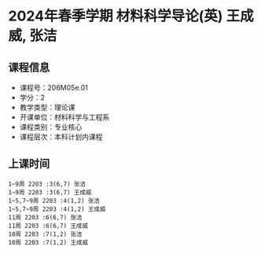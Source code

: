 # 2024年春季学期 材料科学导论(英) 王成威, 张洁






## 课程信息

- 课程号：206M05e.01
- 学分：2
- 教学类型：理论课
- 开课单位：材料科学与工程系
- 课程类别：专业核心
- 课程层次：本科计划内课程

## 上课时间

```
1~9周 2203 :3(6,7) 张洁
1~9周 2203 :3(6,7) 王成威
1~5,7~9周 2203 :4(1,2) 张洁
1~5,7~9周 2203 :4(1,2) 王成威
11周 2203 :6(6,7) 张洁
11周 2203 :6(6,7) 王成威
10周 2203 :7(1,2) 张洁
10周 2203 :7(1,2) 王成威
```

